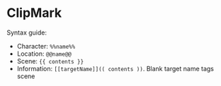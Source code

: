 # ClipMark

Syntax guide:

* Character: ```%%name%%```
* Location: ```@@name@@```
* Scene: ```{{ contents }}```
* Information: ```[[targetName]](( contents ))```. Blank target name tags scene
